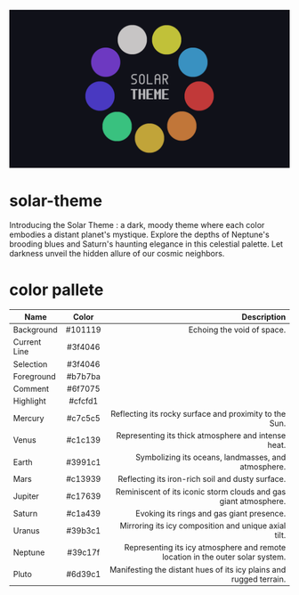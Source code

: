 ![Solar Theme](images/colors_image.png "Solar Theme")

# solar-theme
Introducing the Solar Theme : a dark, moody theme where each color embodies a distant planet's mystique. 
Explore the depths of Neptune's brooding blues and Saturn's haunting elegance in this celestial palette. Let darkness unveil the hidden allure of our cosmic neighbors.

# color pallete

| Name   |      Color      |  Description |
|----------|:-------------:|------:|
| Background |  #101119 |  Echoing the void of space. |
| Current Line | #3f4046 | |
| Selection | #3f4046 | |
| Foreground | #b7b7ba | |
| Comment | #6f7075 | |
| Highlight | #cfcfd1 | |
| Mercury |#c7c5c5 | Reflecting its rocky surface and proximity to the Sun. |
| Venus | #c1c139 | Representing its thick atmosphere and intense heat. |
| Earth | #3991c1 | Symbolizing its oceans, landmasses, and atmosphere. |
| Mars | #c13939 | Reflecting its iron-rich soil and dusty surface. |
| Jupiter | #c17639 | Reminiscent of its iconic storm clouds and gas giant atmosphere. |
| Saturn | #c1a439 | Evoking its rings and gas giant presence. |
| Uranus | #39b3c1 | Mirroring its icy composition and unique axial tilt. |
| Neptune | #39c17f | Representing its icy atmosphere and remote location in the outer solar system. |
| Pluto | #6d39c1 | Manifesting the distant hues of its icy plains and rugged terrain. |
